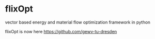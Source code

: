 # flixOpt
vector based energy and material flow optimization framework in python

flixOpt is now here https://github.com/gewv-tu-dresden
